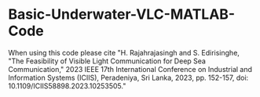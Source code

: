 # Basic-Underwater-VLC-MATLAB-Code

When using this code please cite "H. Rajahrajasingh and S. Edirisinghe, "The Feasibility of Visible Light Communication for Deep Sea Communication," 2023 IEEE 17th International Conference on Industrial and Information Systems (ICIIS), Peradeniya, Sri Lanka, 2023, pp. 152-157, doi: 10.1109/ICIIS58898.2023.10253505."
